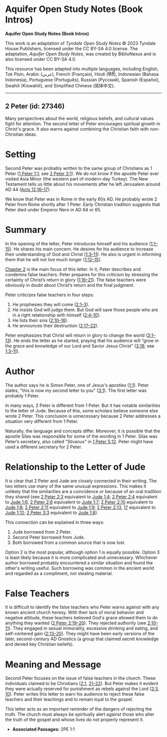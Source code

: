 # Aquifer Open Study Notes (Book Intros)

**Aquifer Open Study Notes (Book Intros)**

This work is an adaptation of *Tyndale Open Study Notes* © 2023 Tyndale House Publishers, licensed under the CC BY\-SA 4\.0 license. The adaptation, *Aquifer Open Study Notes*, was created by BiblioNexus and is also licensed under CC BY\-SA 4\.0\.

This resource has been adapted into multiple languages, including English, Tok Pisin, Arabic (عربي), French (Français), Hindi (हिंदी), Indonesian (Bahasa Indonesia), Portuguese (Português), Russian (Русский), Spanish (Español), Swahili (Kiswahili), and Simplified Chinese (简体中文).



--------------------------------

## 2 Peter (id: 27346)

Many perspectives about the world, religious beliefs, and cultural values fight for attention. The second letter of Peter encourages spiritual growth in Christ's grace. It also warns against combining the Christian faith with non\-Christian ideas.

Setting
=======

Second Peter was probably written to the same group of Christians as 1 Peter ([1 Peter 1:1](https://ref.ly/1Pet1:1); see [2 Peter 3:1](https://ref.ly/2Pet3:1)). We do not know if the apostle Peter ever visited Asia Minor (the western part of modern\-day Turkey). The New Testament tells us little about his movements after he left Jerusalem around AD 44 ([Acts 12:16–17](https://ref.ly/Acts12:16-Acts12:17)). 

We know that Peter was in Rome in the early 60s AD. He probably wrote 2 Peter from Rome shortly after 1 Peter. Early Christian tradition suggests that Peter died under Emperor Nero in AD 64 or 65\.

Summary
=======

In the opening of the letter, Peter introduces himself and his audience ([1:1–15](https://ref.ly/2Pet1:1-2Pet1:15)). He shares his main concern. He desires for his audience to increase their understanding of God and Christ ([1:3–11](https://ref.ly/2Pet1:3-2Pet1:11)). He also is urgent in informing them that he will not live much longer ([1:12–15](https://ref.ly/2Pet1:12-2Pet1:15)).

[Chapter 2](https://ref.ly/2Pet2:1-2Pet2:22) is the main focus of this letter. In it, Peter describes and condemns false teachers. Peter prepares for this criticism by stressing the certainty of Christ’s return in glory ([1:16–21](https://ref.ly/2Pet1:16-2Pet1:21)). The false teachers were obviously in doubt about Christ’s return and the final judgment.

Peter criticizes false teachers in four steps: 

1. He prophesies they will come ([2:1–3](https://ref.ly/2Pet2:1-2Pet2:3)).
2. He insists God will judge them. But God will save those people who are in a right relationship with himself ([2:4–10](https://ref.ly/2Pet2:4-2Pet2:10)).
3. He lists their sins ([2:10–16](https://ref.ly/2Pet2:10-2Pet2:16)).
4. He announces their destruction ([2:17–22](https://ref.ly/2Pet2:17-2Pet2:22)).

Peter emphasizes that Christ will return in glory to change the world ([3:1–13](https://ref.ly/2Pet3:1-2Pet3:13)). He ends the letter as he started, praying that his audience will “grow in the grace and knowledge of our Lord and Savior Jesus Christ” ([3:18](https://ref.ly/2Pet3:18); see [1:3–11](https://ref.ly/2Pet1:3-2Pet1:11)).

Author
======

The author says he is Simon Peter, one of Jesus's apostles ([1:1](https://ref.ly/2Pet1:1)). Peter states, "this is now my second letter to you" ([3:1](https://ref.ly/2Pet3:1)). The first letter was probably 1 Peter.

In many ways, 2 Peter is different from 1 Peter. But it has notable similarities to the letter of Jude. Because of this, some scholars believe someone else wrote 2 Peter. This conclusion is unnecessary because 2 Peter addresses a situation very different from 1 Peter. 

Naturally, the language and concepts differ. Moreover, it is possible that the apostle Silas was responsible for some of the wording in 1 Peter. Silas was Peter’s secretary, also called "Silvanus" in [1 Peter 5:12](https://ref.ly/1Pet5:12). Peter might have used a different secretary for 2 Peter.

Relationship to the Letter of Jude
==================================

It is clear that 2 Peter and Jude are closely connected in their writing. The two letters use many of the same unusual expressions. This makes it unlikely that the similarities are a coincidence or because of an oral tradition they shared (see [2 Peter 2:3](https://ref.ly/2Pet2:3) equivalent to [Jude 1:4](https://ref.ly/Jude1:4); [2 Peter 2:4](https://ref.ly/2Pet2:4) equivalent to [Jude 1:6](https://ref.ly/Jude1:6); [2 Peter 2:6](https://ref.ly/2Pet2:6) equivalent to [Jude 1:7](https://ref.ly/Jude1:7); [2 Peter 2:10](https://ref.ly/2Pet2:10) equivalent to [Jude 1:8](https://ref.ly/Jude1:8); [2 Peter 2:11](https://ref.ly/2Pet2:11) equivalent to [Jude 1:9](https://ref.ly/Jude1:9); [2 Peter 2:13](https://ref.ly/2Pet2:13), [17](https://ref.ly/2Pet2:17) equivalent to [Jude 1:12](https://ref.ly/Jude1:12); [2 Peter 3:3](https://ref.ly/2Pet3:3) equivalent to [Jude 1:8](https://ref.ly/Jude1:8)). 

This connection can be explained in three ways: 

1. Jude borrowed from 2 Peter.
2. Second Peter borrowed from Jude.
3. Both borrowed from a common source that is now lost.

Option 2 is the most popular, although option 1 is equally possible. Option 3 is least likely because it is more complicated and unnecessary. Whichever author borrowed probably encountered a similar situation and found the other's writing useful. Such borrowing was common in the ancient world and regarded as a compliment, not stealing material.

False Teachers
==============

It is difficult to identify the false teachers who Peter warns against with any known ancient church heresy. With their lack of moral behavior and negative attitude, these teachers believed God's grace allowed them to do anything they wanted ([2 Peter 2:19–20](https://ref.ly/2Pet2:19-2Pet2:20)). They rejected authority (see [2:10–11](https://ref.ly/2Pet2:10-2Pet2:11)). They engaged in sexual immorality, excessive drinking and eating, and self\-centered gain ([2:13–20](https://ref.ly/2Pet2:13-2Pet2:20)). They might have been early versions of the later, second\-century AD Gnostics (a group that claimed secret knowledge and denied key Christian beliefs).

Meaning and Message
===================

Second Peter focuses on the issue of false teachers in the church. These individuals claimed to be Christians ([2:1](https://ref.ly/2Pet2:1), [21–22](https://ref.ly/2Pet2:21-2Pet2:22)). But Peter makes it evident they were actually reserved for punishment as rebels against the Lord ([2:3](https://ref.ly/2Pet2:3), [10](https://ref.ly/2Pet2:10)). Peter writes this letter to warn his audience to reject these false teachers and their teachings and to remain loyal to the gospel. 

This letter acts as an important reminder of the dangers of rejecting the truth. The church must always be spiritually alert against those who alter the truth of the gospel and whose lives do not properly represent it.

* **Associated Passages:** 2PE 1:1

